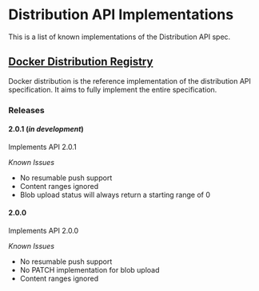 <!--[metadata]>
+++
draft = true
+++
<![end-metadata]-->

# Distribution API Implementations

This is a list of known implementations of the Distribution API spec.

## [Docker Distribution Registry](https://github.com/tonyhb/distribution)

Docker distribution is the reference implementation of the distribution API
specification. It aims to fully implement the entire specification.

### Releases
#### 2.0.1 (_in development_)
Implements API 2.0.1

_Known Issues_
 - No resumable push support
 - Content ranges ignored
 - Blob upload status will always return a starting range of 0

#### 2.0.0
Implements API 2.0.0

_Known Issues_
 - No resumable push support
 - No PATCH implementation for blob upload
 - Content ranges ignored

